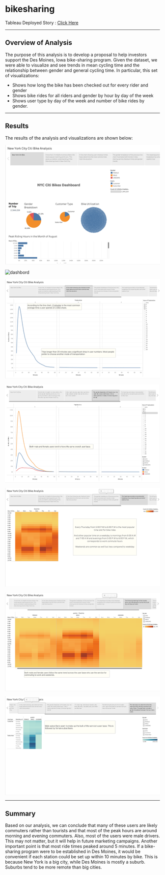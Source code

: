 # bikesharing

Tableau Deployed Story : [Click Here](https://public.tableau.com/views/NYCbike_16788794851760/NewYorkCityCitiBikeAnalysis?:language=en-US&:display_count=n&:origin=viz_share_link)

___

## Overview of Analysis

The purpose of this analysis is to develop a proposal to help investors support the Des Moines, Iowa bike-sharing program. Given the dataset, we were able to visualize and see trends in mean cycling time and the relationship between gender and general cycling time. In particular, this set of visualizations:

- Shows how long the bike has been checked out for every rider and gender
- Shows bike rides for all riders and gender by hour by day of the week
- Shows user type by day of the week and number of bike rides by gender. 

___

## Results

The results of the analysis and visualizations are shown below:

![dashbord](./Resources/dashboard.png)

![dashbord](./Resources/map.png)

![dashbord](./Resources/lineChart.png)

![dashbord](./Resources/genderLineChart.png)

![dashbord](./Resources/heatmap.png)

![dashbord](./Resources/genderHeatmap.png)

![dashbord](./Resources/week.png)

___
## Summary

Based on our analysis, we can conclude that many of these users are likely commuters rather than tourists and that most of the peak hours are around morning and evening commuters. Also, most of the users were male drivers. This may not matter, but it will help in future marketing campaigns. Another important point is that most ride times peaked around 5 minutes. If a bike-sharing program were to be established in Des Moines, it would be convenient if each station could be set up within 10 minutes by bike. This is because New York is a big city, while Des Moines is mostly a suburb. Suburbs tend to be more remote than big cities. 